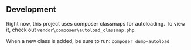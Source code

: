 ## Development
Right now, this project uses composer classmaps for autoloading. To view it, check out ```vendor\composer\autoload_classmap.php```.

When a new class is added, be sure to run:
  ```composer dump-autoload```
